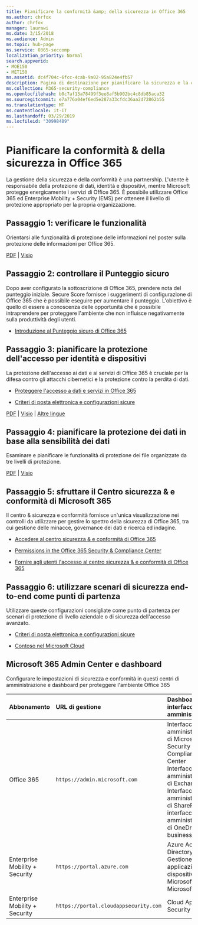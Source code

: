 ```yaml
---
title: Pianificare la conformità &amp; della sicurezza in Office 365
ms.author: chrfox
author: chrfox
manager: laurawi
ms.date: 3/15/2018
ms.audience: Admin
ms.topic: hub-page
ms.service: O365-seccomp
localization_priority: Normal
search.appverid:
- MOE150
- MET150
ms.assetid: dc4f704c-6fcc-4cab-9a02-95a824e4fb57
description: Pagina di destinazione per pianificare la sicurezza e la conformità
ms.collection: M365-security-compliance
ms.openlocfilehash: b0c7af13a78499f3ee8af5b902bc4c8db85aca32
ms.sourcegitcommit: e7a776a04ef6ed5e287a33cfdc36aa2d72862b55
ms.translationtype: MT
ms.contentlocale: it-IT
ms.lasthandoff: 03/29/2019
ms.locfileid: "30998489"
---
```

# <a name="plan-for-security-amp-compliance-in-office-365"></a>Pianificare la conformità &amp; della sicurezza in Office 365

La gestione della sicurezza e della conformità è una partnership. L'utente è responsabile della protezione di dati, identità e dispositivi, mentre Microsoft protegge energicamente i servizi di Office 365. È possibile utilizzare Office 365 ed Enterprise Mobility + Security (EMS) per ottenere il livello di protezione appropriato per la propria organizzazione.
  
## <a name="step-1-review-capabilities"></a>Passaggio 1: verificare le funzionalità

Orientarsi alle funzionalità di protezione delle informazioni nel poster sulla protezione delle informazioni per Office 365. 
  
[PDF](https://download.microsoft.com/download/2/3/D/23D91386-8349-4F7A-9470-FD5AED861F16/MSFT_cloud_architecture_informationprotection.pdf) | [Visio](https://download.microsoft.com/download/2/3/D/23D91386-8349-4F7A-9470-FD5AED861F16/MSFT_cloud_architecture_informationprotection.vsd)
  
## <a name="step-2-check-your-secure-score"></a>Passaggio 2: controllare il Punteggio sicuro

Dopo aver configurato la sottoscrizione di Office 365, prendere nota del punteggio iniziale. Secure Score fornisce i suggerimenti di configurazione di Office 365 che è possibile eseguire per aumentare il punteggio. L'obiettivo è quello di essere a conoscenza delle opportunità che è possibile intraprendere per proteggere l'ambiente che non influisce negativamente sulla produttività degli utenti.
  
- [Introduzione al Punteggio sicuro di Office 365](office-365-secure-score.md)
    
## <a name="step-3-plan-access-protection-for-identity-and-devices"></a>Passaggio 3: pianificare la protezione dell'accesso per identità e dispositivi

La protezione dell'accesso ai dati e ai servizi di Office 365 è cruciale per la difesa contro gli attacchi cibernetici e la protezione contro la perdita di dati.
  
- [Proteggere l'accesso a dati e servizi in Office 365](protect-access-to-data-and-services.md)
    
- [Criteri di posta elettronica e configurazioni sicure](https://docs.microsoft.com/microsoft-365/enterprise/secure-email-recommended-policies)
    
[PDF](https://go.microsoft.com/fwlink/p/?linkid=841656) | [Visio](https://go.microsoft.com/fwlink/p/?linkid=841657) | [Altre lingue](https://www.microsoft.com/download/details.aspx?id=55032)
  
## <a name="step-4-plan-data-protection-based-on-data-sensitivity"></a>Passaggio 4: pianificare la protezione dei dati in base alla sensibilità dei dati

Esaminare e pianificare le funzionalità di protezione dei file organizzate da tre livelli di protezione.
  
[PDF](http://download.microsoft.com/download/7/8/9/789645A5-BD10-4541-BC33-F8D1EFF5E911/MSFT_cloud_architecture_O365%20file%20protection.pdf) | [Visio](http://download.microsoft.com/download/7/8/9/789645A5-BD10-4541-BC33-F8D1EFF5E911/MSFT_cloud_architecture_O365%20file%20protection.vsdx)
  
## <a name="step-5-leverage-the-microsoft-365-security-amp-compliance-center"></a>Passaggio 5: sfruttare il Centro sicurezza &amp; e conformità di Microsoft 365

Il centro &amp; sicurezza e conformità fornisce un'unica visualizzazione nei controlli da utilizzare per gestire lo spettro della sicurezza di Office 365, tra cui gestione delle minacce, governance dei dati e ricerca ed indagine. 
  
- [Accedere al centro sicurezza &amp; e conformità di Office 365](go-to-the-securitycompliance-center.md)
    
- [Permissions in the Office 365 Security &amp; Compliance Center](permissions-in-the-security-and-compliance-center.md)
    
- [Fornire agli utenti l'accesso al centro sicurezza &amp; e conformità di Office 365](grant-access-to-the-security-and-compliance-center.md)
    
## <a name="step-6-use-end-to-end-security-scenarios-as-starting-points"></a>Passaggio 6: utilizzare scenari di sicurezza end-to-end come punti di partenza

Utilizzare queste configurazioni consigliate come punto di partenza per scenari di protezione di livello aziendale o di sicurezza dell'accesso avanzato.
  
- [Criteri di posta elettronica e configurazioni sicure](https://docs.microsoft.com/microsoft-365/enterprise/secure-email-recommended-policies)
    
- [Contoso nel Microsoft Cloud](http://aka.ms/cloudarchcontoso)
    
## <a name="microsoft-365-admin-centers-and-dashboards"></a>Microsoft 365 Admin Center e dashboard

Configurare le impostazioni di sicurezza e conformità in questi centri di amministrazione e dashboard per proteggere l'ambiente Office 365
  
|**Abbonamento**|**URL di gestione**|**Dashboard e interfaccia di amministrazione**|
|:-----|:-----|:-----|
|Office 365  <br/> |`https://admin.microsoft.com`  <br/> | Interfaccia di amministrazione di Microsoft 365  <br/>  Security &amp; Compliance Center  <br/>  Interfaccia di amministrazione di Exchange  <br/>  Interfaccia di amministrazione di SharePoint e interfaccia di amministrazione di OneDrive for business  <br/> |
|Enterprise Mobility + Security  <br/> |`https://portal.azure.com`  <br/> | Azure Active Directory  <br/>  Gestione delle applicazioni per dispositivi mobili Microsoft  <br/>  Microsoft Intune  <br/> |
|Enterprise Mobility + Security  <br/> |`https://portal.cloudappsecurity.com`  <br/> | Cloud App Security  <br/> |
   


